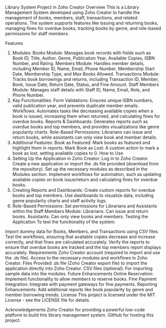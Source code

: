 Library System Project in Zoho Creator
Overview
This is a Library Management System developed using Zoho Creator to handle the management of books, members, staff, transactions, and related operations. The system supports features like issuing and returning books, managing fines for overdue books, tracking books by genre, and role-based permissions for staff members.

Features
1. Modules:
Books Module: Manages book records with fields such as Book ID, Title, Author, Genre, Publication Year, Available Copies, ISBN Number, and Rating.
Members Module: Handles member details, including Member ID, Name, Email, Phone Number, Membership Start Date, Membership Type, and Max Books Allowed.
Transactions Module: Tracks book borrowings and returns, including Transaction ID, Member, Book, Issue Date, Return Date, Status, and Fine Amount.
Staff Members Module: Manages staff details with Staff ID, Name, Email, Role, and Phone Number.
2. Key Functionalities:
Form Validations: Ensures unique ISBN numbers, valid publication year, and prevents duplicate member emails.
Workflows: Automates tasks like decreasing available copies when a book is issued, increasing them when returned, and calculating fines for overdue books.
Reports & Dashboards: Generates reports such as overdue books and top members, and provides visualizations like genre popularity charts.
Role-Based Permissions: Librarians can issue and return books, while assistants can only view book and member details.
3. Additional Features:
Book as Featured: Mark books as featured and highlight them in reports.
Mark Book as Lost: A custom action to mark a book as lost, setting available copies to 0.
How to Use
1. Setting Up the Application in Zoho Creator:
Log in to Zoho Creator.
Create a new application or import the .ds file provided (download from the repository).
Set up the necessary modules as described in the Modules section.
Implement workflows for automation, such as updating available copies on book issue/return and calculating fines for overdue books.
2. Creating Reports and Dashboards:
Create custom reports for overdue books and top members.
Use dashboards to visualize data, including genre popularity charts and staff activity logs.
3. Role-Based Permissions:
Set permissions for Librarians and Assistants within the Staff Members Module:
Librarians: Can issue and return books.
Assistants: Can only view books and members.
Testing the Application
To test the functionality of the system:

Import dummy data for Books, Members, and Transactions using CSV files.
Test the workflows, ensuring that available copies decrease and increase correctly, and that fines are calculated accurately.
Verify the reports to ensure that overdue books are tracked and the top members report displays accurately.
Requirements
Zoho Creator account (required to import and use the .ds file).
Access to the necessary modules and workflows in Zoho Creator.
Files Provided
.ds file (Zoho Creator export file) to import the application directly into Zoho Creator.
CSV files (optional): For importing sample data into the modules.
Future Enhancements
Online Reservation: Implement functionality to allow members to reserve books.
Fine Payment Integration: Integrate with payment gateways for fine payments.
Reporting Enhancements: Add additional reports like book popularity by genre and member borrowing trends.
License
This project is licensed under the MIT License - see the LICENSE file for details.

Acknowledgements
Zoho Creator for providing a powerful low-code platform to build this library management system.
GitHub for hosting this project.
